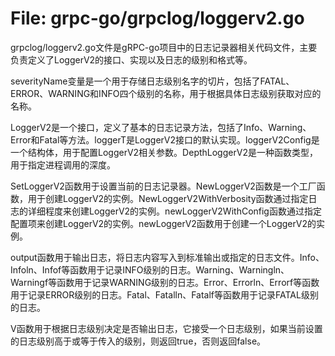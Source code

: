 # File: grpc-go/grpclog/loggerv2.go

grpclog/loggerv2.go文件是gRPC-go项目中的日志记录器相关代码文件，主要负责定义了LoggerV2的接口、实现以及日志的级别和格式等。

severityName变量是一个用于存储日志级别名字的切片，包括了FATAL、ERROR、WARNING和INFO四个级别的名称，用于根据具体日志级别获取对应的名称。

LoggerV2是一个接口，定义了基本的日志记录方法，包括了Info、Warning、Error和Fatal等方法。loggerT是LoggerV2接口的默认实现。loggerV2Config是一个结构体，用于配置LoggerV2相关参数。DepthLoggerV2是一种函数类型，用于指定进程调用的深度。

SetLoggerV2函数用于设置当前的日志记录器。NewLoggerV2函数是一个工厂函数，用于创建LoggerV2的实例。NewLoggerV2WithVerbosity函数通过指定日志的详细程度来创建LoggerV2的实例。newLoggerV2WithConfig函数通过指定配置项来创建LoggerV2的实例。newLoggerV2函数用于创建一个LoggerV2的实例。

output函数用于输出日志，将日志内容写入到标准输出或指定的日志文件。Info、Infoln、Infof等函数用于记录INFO级别的日志。Warning、Warningln、Warningf等函数用于记录WARNING级别的日志。Error、Errorln、Errorf等函数用于记录ERROR级别的日志。Fatal、Fatalln、Fatalf等函数用于记录FATAL级别的日志。

V函数用于根据日志级别决定是否输出日志，它接受一个日志级别，如果当前设置的日志级别高于或等于传入的级别，则返回true，否则返回false。

